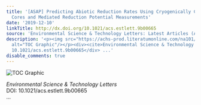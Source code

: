 ```yaml
---
title: '[ASAP] Predicting Abiotic Reduction Rates Using Cryogenically Collected Soil
  Cores and Mediated Reduction Potential Measurements'
date: '2019-12-10'
linkTitle: http://dx.doi.org/10.1021/acs.estlett.9b00665
source: 'Environmental Science & Technology Letters: Latest Articles (ACS Publications)'
description: '<p><img src="https://achs-prod.literatumonline.com/na101/home/literatum/publisher/achs/journals/content/estlcu/0/estlcu.ahead-of-print/acs.estlett.9b00665/20191202/images/medium/ez9b00665_0003.gif"
  alt="TOC Graphic"/></p><div><cite>Environmental Science & Technology Letters</cite></div><div>DOI:
  10.1021/acs.estlett.9b00665</div> ...'
disable_comments: true
---
```

<p><img src="https://achs-prod.literatumonline.com/na101/home/literatum/publisher/achs/journals/content/estlcu/0/estlcu.ahead-of-print/acs.estlett.9b00665/20191202/images/medium/ez9b00665_0003.gif" alt="TOC Graphic"/></p><div><cite>Environmental Science & Technology Letters</cite></div><div>DOI: 10.1021/acs.estlett.9b00665</div> ...